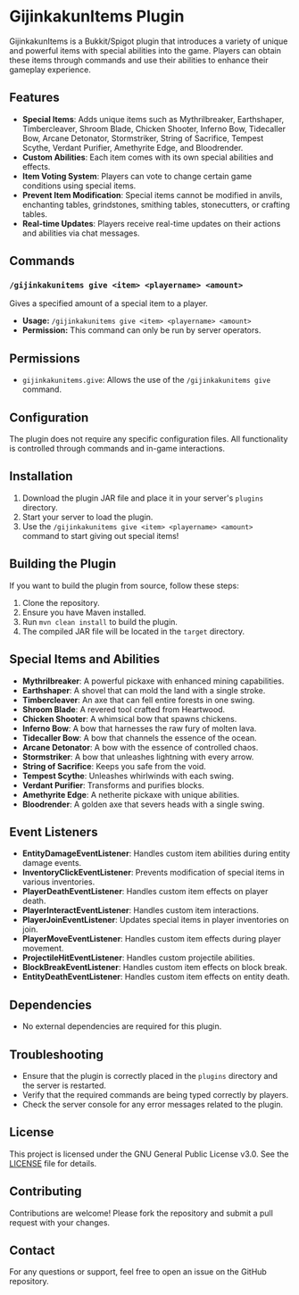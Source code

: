 # GijinkakunItems Plugin

GijinkakunItems is a Bukkit/Spigot plugin that introduces a variety of unique and powerful items with special abilities into the game. Players can obtain these items through commands and use their abilities to enhance their gameplay experience.

## Features

- **Special Items**: Adds unique items such as Mythrilbreaker, Earthshaper, Timbercleaver, Shroom Blade, Chicken Shooter, Inferno Bow, Tidecaller Bow, Arcane Detonator, Stormstriker, String of Sacrifice, Tempest Scythe, Verdant Purifier, Amethyrite Edge, and Bloodrender.
- **Custom Abilities**: Each item comes with its own special abilities and effects.
- **Item Voting System**: Players can vote to change certain game conditions using special items.
- **Prevent Item Modification**: Special items cannot be modified in anvils, enchanting tables, grindstones, smithing tables, stonecutters, or crafting tables.
- **Real-time Updates**: Players receive real-time updates on their actions and abilities via chat messages.

## Commands

### `/gijinkakunitems give <item> <playername> <amount>`

Gives a specified amount of a special item to a player.

- **Usage:** `/gijinkakunitems give <item> <playername> <amount>`
- **Permission:** This command can only be run by server operators.

## Permissions

- `gijinkakunitems.give`: Allows the use of the `/gijinkakunitems give` command.

## Configuration

The plugin does not require any specific configuration files. All functionality is controlled through commands and in-game interactions.

## Installation

1. Download the plugin JAR file and place it in your server's `plugins` directory.
2. Start your server to load the plugin.
3. Use the `/gijinkakunitems give <item> <playername> <amount>` command to start giving out special items!

## Building the Plugin

If you want to build the plugin from source, follow these steps:

1. Clone the repository.
2. Ensure you have Maven installed.
3. Run `mvn clean install` to build the plugin.
4. The compiled JAR file will be located in the `target` directory.

## Special Items and Abilities

- **Mythrilbreaker**: A powerful pickaxe with enhanced mining capabilities.
- **Earthshaper**: A shovel that can mold the land with a single stroke.
- **Timbercleaver**: An axe that can fell entire forests in one swing.
- **Shroom Blade**: A revered tool crafted from Heartwood.
- **Chicken Shooter**: A whimsical bow that spawns chickens.
- **Inferno Bow**: A bow that harnesses the raw fury of molten lava.
- **Tidecaller Bow**: A bow that channels the essence of the ocean.
- **Arcane Detonator**: A bow with the essence of controlled chaos.
- **Stormstriker**: A bow that unleashes lightning with every arrow.
- **String of Sacrifice**: Keeps you safe from the void.
- **Tempest Scythe**: Unleashes whirlwinds with each swing.
- **Verdant Purifier**: Transforms and purifies blocks.
- **Amethyrite Edge**: A netherite pickaxe with unique abilities.
- **Bloodrender**: A golden axe that severs heads with a single swing.

## Event Listeners

- **EntityDamageEventListener**: Handles custom item abilities during entity damage events.
- **InventoryClickEventListener**: Prevents modification of special items in various inventories.
- **PlayerDeathEventListener**: Handles custom item effects on player death.
- **PlayerInteractEventListener**: Handles custom item interactions.
- **PlayerJoinEventListener**: Updates special items in player inventories on join.
- **PlayerMoveEventListener**: Handles custom item effects during player movement.
- **ProjectileHitEventListener**: Handles custom projectile abilities.
- **BlockBreakEventListener**: Handles custom item effects on block break.
- **EntityDeathEventListener**: Handles custom item effects on entity death.

## Dependencies

- No external dependencies are required for this plugin.

## Troubleshooting

- Ensure that the plugin is correctly placed in the `plugins` directory and the server is restarted.
- Verify that the required commands are being typed correctly by players.
- Check the server console for any error messages related to the plugin.

## License

This project is licensed under the GNU General Public License v3.0. See the [LICENSE](LICENSE) file for details.

## Contributing

Contributions are welcome! Please fork the repository and submit a pull request with your changes.

## Contact

For any questions or support, feel free to open an issue on the GitHub repository.
